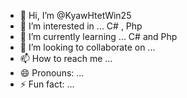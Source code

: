 - 👋 Hi, I’m @KyawHtetWin25
- 👀 I’m interested in ... C# , Php
- 🌱 I’m currently learning ... C# and Php
- 💞️ I’m looking to collaborate on ...
- 📫 How to reach me ...
- 😄 Pronouns: ...
- ⚡ Fun fact: ...

<!---
KyawHtetWin25/KyawHtetWin25 is a ✨ special ✨ repository because its `README.md` (this file) appears on your GitHub profile.
You can click the Preview link to take a look at your changes.
--->
